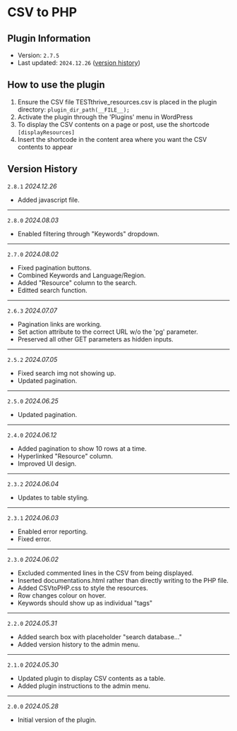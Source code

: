 # CSV to PHP
## Plugin Information

- Version: `2.7.5`
- Last updated: `2024.12.26` ([version history](#version-history))

## How to use the plugin
1. Ensure the CSV file TESTthrive_resources.csv is placed in the plugin directory: `plugin_dir_path(__FILE__);`
2. Activate the plugin through the 'Plugins' menu in WordPress
3. To display the CSV contents on a page or post, use the shortcode `[displayResources]`
4. Insert the shortcode in the content area where you want the CSV contents to appear

## Version History
`2.8.1` *2024.12.26*
- Added javascript file.
***
`2.8.0` *2024.08.03*
- Enabled filtering through "Keywords" dropdown.
***
`2.7.0`	*2024.08.02*
- Fixed pagination buttons.
- Combined Keywords and Language/Region.
- Added "Resource" column to the search.
- Editted search function.
***
`2.6.3`	*2024.07.07*
- Pagination links are working.
- Set action attribute to the correct URL w/o the 'pg' parameter.
- Preserved all other GET parameters as hidden inputs.
***
`2.5.2`	*2024.07.05*
- Fixed search img not showing up.
- Updated pagination.
***
`2.5.0`	*2024.06.25*
- Updated pagination.
***
`2.4.0`	*2024.06.12*
- Added pagination to show 10 rows at a time.
- Hyperlinked "Resource" column.
- Improved UI design.
***
`2.3.2`	*2024.06.04*
- Updates to table styling.
***
`2.3.1`	*2024.06.03*
- Enabled error reporting.
- Fixed error.
***
`2.3.0`	*2024.06.02*
- Excluded commented lines in the CSV from being displayed.
- Inserted documentations.html rather than directly writing to the PHP file.
- Added CSVtoPHP.css to style the resources.
- Row changes colour on hover.
- Keywords should show up as individual "tags"
***
`2.2.0`	*2024.05.31*
- Added search box with placeholder "search database..."
- Added version history to the admin menu.
***
`2.1.0`	*2024.05.30*
- Updated plugin to display CSV contents as a table.
- Added plugin instructions to the admin menu.
***
`2.0.0`	*2024.05.28*
- Initial version of the plugin.


